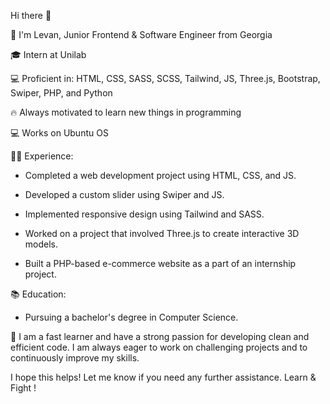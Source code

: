  Hi there 👋

💼 I'm  Levan, Junior Frontend & Software Engineer from Georgia

🎓 Intern at Unilab

💻 Proficient in: HTML, CSS, SASS, SCSS, Tailwind, JS, Three.js, Bootstrap, Swiper, PHP, and Python

🔥 Always motivated to learn new things in programming

💻 Works on Ubuntu OS

👨‍💻 Experience:

-   Completed a web development project using HTML, CSS, and JS.
    
-   Developed a custom slider using Swiper and JS.
    
-   Implemented responsive design using Tailwind and SASS.
    
-   Worked on a project that involved Three.js to create interactive 3D models.
    
-   Built a PHP-based e-commerce website as a part of an internship project.
    

📚 Education:

-   Pursuing a bachelor's degree in Computer Science.



💬 I am a fast learner and have a strong passion for developing clean and efficient code. I am always eager to work on challenging projects and to continuously improve my skills.

I hope this helps! Let me know if you need any further assistance.
Learn & Fight !
